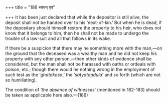 +++
title = "186 स्वयम् एव"

+++
It has been just declared that while the depositor is still alive, the
deposit shall not be handed over to his ‘next-of-kin.’ But when he is
dead, if the depositary should himself restore the property to his heir,
who does not know that it belongs to him, then he shall not be made to
undergo the trouble of a law-suit and all that follows in its wake.

If there be a suspicion that there may he something more with the
man,—on the ground that the deceased was a wealthy man and he did not
keep his property with any other person,—then other kinds of evidence
shall be considered, but the man shall not be harassed with oaths or
ordeals with poison, etc.; though there would he nothing wrong in the
employment of such test as the ‘*ghaṭakośa*,’ the ‘*satyataṇḍula*’ and
so forth (which are not so humiliating).

The condition of ‘*the absence of witnesses*’ (mentioned in 182-183)
should be taken as applicable here also.—(186)


